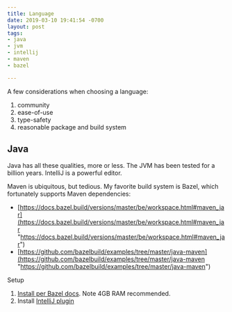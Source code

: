```yaml
---
title: Language
date: 2019-03-10 19:41:54 -0700
layout: post
tags:
- java
- jvm
- intellij
- maven
- bazel

---
```

A few considerations when choosing a language:

1. community
2. ease-of-use
3. type-safety
4. reasonable package and build system

## Java

Java has all these qualities, more or less. The JVM has been tested for a billion years. IntelliJ is a powerful editor.

Maven is ubiquitous, but tedious. My favorite build system is Bazel, which fortunately supports Maven dependencies:

* [https://docs.bazel.build/versions/master/be/workspace.html#maven_jar](https://docs.bazel.build/versions/master/be/workspace.html#maven_jar "https://docs.bazel.build/versions/master/be/workspace.html#maven_jar")
* [https://github.com/bazelbuild/examples/tree/master/java-maven](https://github.com/bazelbuild/examples/tree/master/java-maven "https://github.com/bazelbuild/examples/tree/master/java-maven")

Setup

1. [Install per Bazel docs](https://docs.bazel.build/versions/master/install-ubuntu.html "Bazel installation docs"). Note 4GB RAM recommended.
2. Install [IntelliJ plugin](https://ij.bazel.build/docs/bazel-plugin.html)